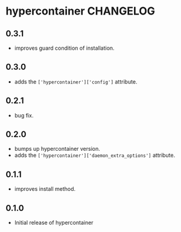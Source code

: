 # hypercontainer CHANGELOG

0.3.1
-----
- improves guard condition of installation.

0.3.0
-----
- adds the `['hypercontainer']['config']` attribute.

0.2.1
-----
- bug fix.

0.2.0
-----
- bumps up hypercontainer version.
- adds the `['hypercontainer']['daemon_extra_options']` attribute.

0.1.1
-----
- improves install method.

0.1.0
-----
- Initial release of hypercontainer
